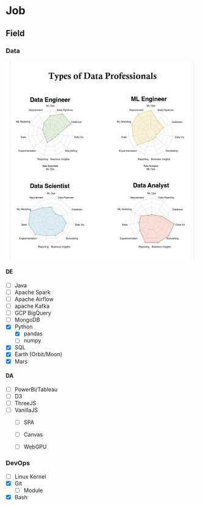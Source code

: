 # Job

## Field
### Data 
![alt text](static/TypesOfDataPro.png)


#### DE
- [ ] Java
- [ ] Apache Spark
- [ ] Apache Airflow
- [ ] apache Kafka 
- [ ] GCP BigQuery
- [ ] MongoDB
- [x] Python
  - [x] pandas
  - [ ] numpy
- [x] SQL
- [x] Earth (Orbit/Moon)
- [x] Mars
#### DA
- [ ] PowerBi/Tableau
- [ ] D3
- [ ] ThreeJS
- [ ] VanillaJS
  - [ ] SPA
  - [ ] Canvas
  - [ ] WebGPU


### DevOps
- [ ] Linux Kernel
- [x] Git
  - [ ] Module
- [x] Bash
